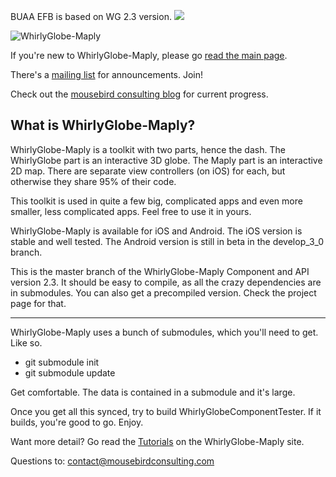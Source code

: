 BUAA EFB is based on WG 2.3 version.
![](http://7xr7dp.com1.z0.glb.clouddn.com/Launch.png)


![WhirlyGlobe-Maply](/images/banner.jpg)

If you're new to WhirlyGlobe-Maply, please go [read the main page](http://mousebird.github.com/WhirlyGlobe/).


There's a [mailing list](http://eepurl.com/D30CD) for announcements.  Join!


Check out the [mousebird consulting blog](http://mousebirdconsulting.blogspot.com) for current progress.


What is WhirlyGlobe-Maply?
---

WhirlyGlobe-Maply is a toolkit with two parts, hence the dash.  The WhirlyGlobe part is an interactive 3D globe.    The Maply part is an interactive 2D map.  There are separate view controllers (on iOS) for each, but otherwise they share 95% of their code.

This toolkit is used in quite a few big, complicated apps and even more smaller, less complicated apps.  Feel free to use it in yours.

WhirlyGlobe-Maply is available for iOS and Android.  The iOS version is stable and well tested.  The Android version is still in beta in the develop_3_0 branch.

This is the master branch of the WhirlyGlobe-Maply Component and API version 2.3.  It should be easy to compile, as all the crazy dependencies are in submodules.  You can also get a precompiled version.  Check the project page for that.

---

WhirlyGlobe-Maply uses a bunch of submodules, which you'll need to get.  Like so.

- git submodule init
- git submodule update

Get comfortable.  The data is contained in a submodule and it's large.

Once you get all this synced, try to build WhirlyGlobeComponentTester.  If it builds, you're good to go.  Enjoy.

Want more detail?  Go read the [Tutorials](http://mousebird.github.io/WhirlyGlobe/tutorial/getting_started.html) on the WhirlyGlobe-Maply site.

Questions to:  contact@mousebirdconsulting.com
